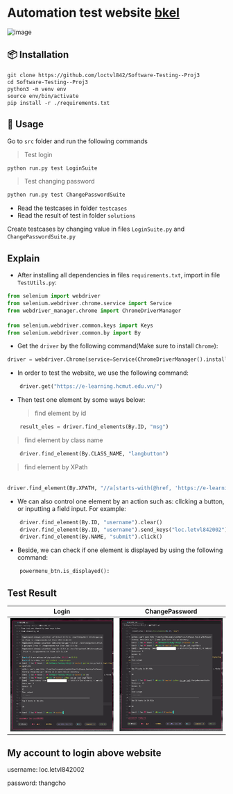 # Automation test website [bkel](https://e-learning.hcmut.edu.vn/)

![image](./selenium.gif)

## 📦 Installation

```
git clone https://github.com/loctvl842/Software-Testing--Proj3
cd Software-Testing--Proj3
python3 -m venv env
source env/bin/activate
pip install -r ./requirements.txt
```

## 🚀 Usage

Go to `src` folder and run the following commands

> Test login

```sh
python run.py test LoginSuite
```

> Test changing password

```sh
python run.py test ChangePasswordSuite
```

- Read the testcases in folder `testcases`
- Read the result of test in folder `solutions`

Create testcases by changing value in files `LoginSuite.py` and `ChangePasswordSuite.py`

## Explain

- After installing all dependencies in files `requirements.txt`, import in file `TestUtils.py`:

```python
from selenium import webdriver
from selenium.webdriver.chrome.service import Service
from webdriver_manager.chrome import ChromeDriverManager

from selenium.webdriver.common.keys import Keys
from selenium.webdriver.common.by import By
```

- Get the `driver` by the following command(Make sure to install `Chrome`):

```python
driver = webdriver.Chrome(service=Service(ChromeDriverManager().install()))
```

- In order to test the website, we use the following command:

```python
    driver.get("https://e-learning.hcmut.edu.vn/")
```

- Then test one element by some ways below:
  > find element by id

```python
    result_eles = driver.find_elements(By.ID, "msg")
```

> find element by class name

```python
    driver.find_element(By.CLASS_NAME, "langbutton")
```

> find element by XPath

```python

driver.find_element(By.XPATH, "//a[starts-with(@href, 'https://e-learning.hcmut.edu.vn/login/logout.php')]")
```

- We can also control one element by an action such as: cllcking a button, or inputting a field input. For example:

```python
    driver.find_element(By.ID, "username").clear()
    driver.find_element(By.ID, "username").send_keys("loc.letvl842002")
    driver.find_element(By.NAME, "submit").click()
```

- Beside, we can check if one element is displayed by using the following command:

```python
    powermenu_btn.is_displayed():
```

<style>
td {
    width: 50%;
}
</style>

## Test Result

<table>
    <thead>
        <tr>
            <th>Login</th>
            <th>ChangePassword</th>
        </tr>
    </thead>
    <tbody>
    <tr>
        <td>
            <img src="./results/Login.png"></img>
        </td>
        <td>
            <img src="./results/changepassword.png"></img>
        </td>
    </tbody>
</table>

<!-- | Login                         | ChangePassword                                  | -->
<!-- | ----------------------------- | ----------------------------------------------- | -->
<!-- | ![login](./results/Login.png) | ![ChangePassword](./results/changepassword.png) | -->

## My account to login above website

username: loc.letvl842002

password: thangcho
